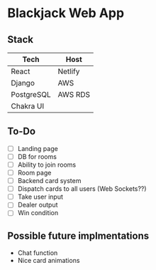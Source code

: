 # Blackjack Web App

## Stack

| Tech | Host |
| ------ | ------ |
| React | Netlify |
| Django | AWS |
| PostgreSQL | AWS RDS |
| Chakra UI | |

## To-Do

- [ ]  Landing page
- [ ]  DB for rooms
- [ ]  Ability to join rooms
- [ ]  Room page
- [ ]  Backend card system
- [ ]  Dispatch cards to all users (Web Sockets??)
- [ ]  Take user input
- [ ]  Dealer output
- [ ]  Win condition

## Possible future implmentations

- Chat function
- Nice card animations
